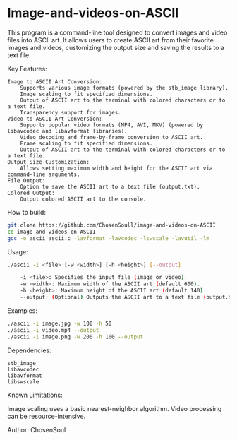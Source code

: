 # Image-and-videos-on-ASCII

This program is a command-line tool designed to convert images and video files into ASCII art. It allows users to create ASCII art from their favorite images and videos, customizing the output size and saving the results to a text file.

Key Features:

    Image to ASCII Art Conversion:
        Supports various image formats (powered by the stb_image library).
        Image scaling to fit specified dimensions.
        Output of ASCII art to the terminal with colored characters or to a text file.
        Transparency support for images.
    Video to ASCII Art Conversion:
        Supports popular video formats (MP4, AVI, MKV) (powered by libavcodec and libavformat libraries).
        Video decoding and frame-by-frame conversion to ASCII art.
        Frame scaling to fit specified dimensions.
        Output of ASCII art to the terminal with colored characters or to a text file.
    Output Size Customization:
        Allows setting maximum width and height for the ASCII art via command-line arguments.
    File Output:
        Option to save the ASCII art to a text file (output.txt).
    Colored Output:
        Output colored ASCII art to the console.

How to build:
```bash
git clone https://github.com/ChosenSoull/image-and-videos-on-ASCII
cd image-and-videos-on-ASCII
gcc -o ascii ascii.c -lavformat -lavcodec -lswscale -lavutil -lm
```
Usage:
```bash
./ascii -i <file> [-w <width>] [-h <height>] [--output]

    -i <file>: Specifies the input file (image or video).
    -w <width>: Maximum width of the ASCII art (default 600).
    -h <height>: Maximum height of the ASCII art (default 140).
    --output: (Optional) Outputs the ASCII art to a text file (output.txt).
```
Examples:
```bash
./ascii -i image.jpg -w 100 -h 50
./ascii -i video.mp4 --output
./ascii -i image.png -w 200 -h 100 --output
```
Dependencies:

    stb_image
    libavcodec
    libavformat
    libswscale

Known Limitations:

Image scaling uses a basic nearest-neighbor algorithm.
Video processing can be resource-intensive.

Author: ChosenSoul